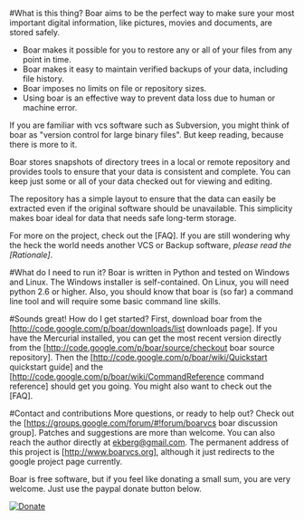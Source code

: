 #What is this thing?
Boar aims to be the perfect way to make sure your most important digital information, like pictures, movies and documents, are stored safely. 

  * Boar makes it possible for you to restore any or all of your files from any point in time.
  * Boar makes it easy to maintain verified backups of your data, including file history.
  * Boar imposes no limits on file or repository sizes.
  * Using boar is an effective way to prevent data loss due to human or machine error.

If you are familiar with vcs software such as Subversion, you might think of boar as "version control for large binary files". But keep reading, because there is more to it.

Boar stores snapshots of directory trees in a local or remote repository and provides tools to ensure that your data is consistent and complete. You can keep just some or all of your data checked out for viewing and editing. 

The repository has a simple layout to ensure that the data can easily be extracted even if the original software should be unavailable. This simplicity makes boar ideal for data that needs safe long-term storage.

For more on the project, check out the [FAQ]. If you are still wondering why the heck the world needs another VCS or Backup software, *please read the [Rationale]*.

#What do I need to run it?
Boar is written in Python and tested on Windows and Linux. The Windows installer is self-contained. On Linux, you will need python 2.6 or higher. Also, you should know that boar is (so far) a command line tool and will require some basic command line skills.

#Sounds great! How do I get started?
First, download boar from the [http://code.google.com/p/boar/downloads/list downloads page]. If you have the Mercurial installed, you can get the most recent version directly from the [http://code.google.com/p/boar/source/checkout boar source repository]. Then the [http://code.google.com/p/boar/wiki/Quickstart quickstart guide] and the [http://code.google.com/p/boar/wiki/CommandReference command reference] should get you going. You might also want to check out the [FAQ].

#Contact and contributions
More questions, or ready to help out? Check out the [https://groups.google.com/forum/#!forum/boarvcs boar discussion group]. Patches and suggestions are more than welcome. You can also reach the author directly at ekberg@gmail.com. The permanent address of this project is [http://www.boarvcs.org], although it just redirects to the google project page currently.

Boar is free software, but if you feel like donating a small sum, you are very welcome. Just use the paypal donate button below. 

[![Donate](https://www.paypal.com/en_US/i/btn/btn_donateCC_LG.gif)](https://www.paypal.com/cgi-bin/webscr?cmd=_donations&business=ekberg%40gmail%2ecom&lc=SE&item_name=Mats%20Ekberg%20%2f%20boar%20development&item_number=boar&currency_code=USD&bn=PP%2dDonationsBF%3abtn_donateCC_LG%2egif%3aNonHosted)